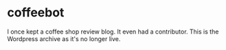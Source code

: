 # coffeebot
I once kept a coffee shop review blog. It even had a contributor. This is the Wordpress archive as it's no longer live.
